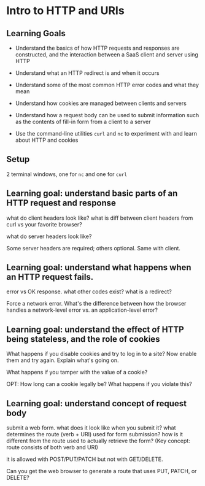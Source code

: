 # Intro to HTTP and URIs

## Learning Goals

* Understand the basics of how HTTP requests and responses are
constructed, and the interaction between a SaaS client and server
using HTTP

* Understand what an HTTP redirect is and when it occurs

* Understand some of the most common HTTP error codes and what they mean

* Understand how cookies are managed between clients and servers

* Understand how a request body can be used to submit information such as
the contents of fill-in form from a client to a server

* Use the command-line utilities `curl` and `nc` to experiment with
and learn about HTTP and cookies

## Setup

2 terminal windows, one for `nc` and one for `curl`

## Learning goal: understand basic parts of an HTTP request and response

what do client headers look like?  what is diff between client headers
from curl vs your favorite browser?

what do server headers look like?

Some server headers are required; others optional.  Same with client.

## Learning goal: understand what happens when an HTTP request fails.

error vs OK response. what other codes exist?  what is a redirect?

Force a network error.  What's the difference between how the browser
handles a network-level error vs. an application-level error?

## Learning goal: understand the effect of HTTP being stateless, and the role of cookies

What happens if you disable cookies and try to log in to a site?  Now
enable them and try again.  Explain what's going on.

What happens if you tamper with the value of a cookie?

OPT: How long can a cookie legally  be? What happens if you violate this?



## Learning goal: understand concept of request body

submit a web form.  what does it look like when you submit it?  what
determines the route (verb + URI) used for form submission?  how is it
different from the route used to actually retrieve the form?  (Key
concept: route consists of both verb and URI)

it is allowed with POST/PUT/PATCH but not with GET/DELETE.

Can you get the web browser to generate a route that uses PUT, PATCH,
or DELETE?
